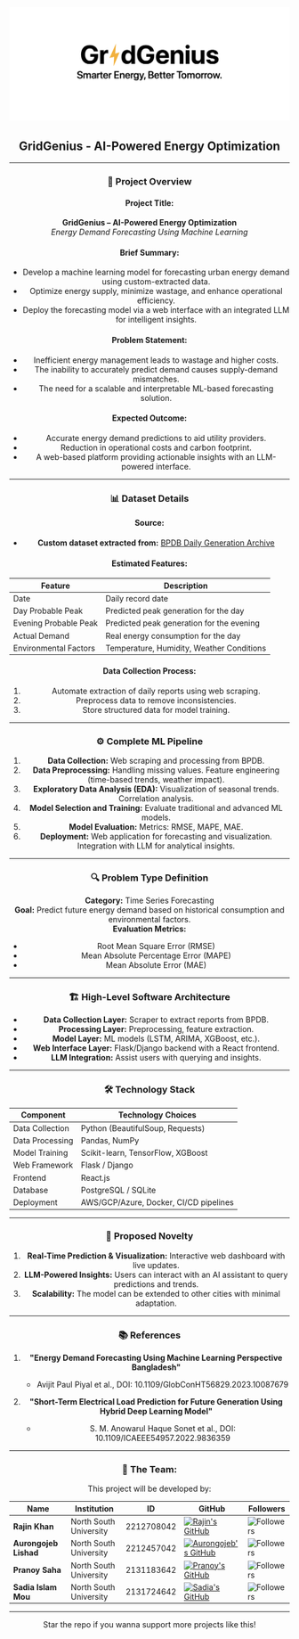 <div align="center">

![GridGenius Banner](./documentation/GridGenius%20cover.png)

## GridGenius - AI-Powered Energy Optimization
---

### 🚀 **Project Overview**

#### **Project Title:**
**GridGenius – AI-Powered Energy Optimization**  
*Energy Demand Forecasting Using Machine Learning*

#### **Brief Summary:**
- Develop a machine learning model for forecasting urban energy demand using custom-extracted data.
- Optimize energy supply, minimize wastage, and enhance operational efficiency.
- Deploy the forecasting model via a web interface with an integrated LLM for intelligent insights.

#### **Problem Statement:**
- Inefficient energy management leads to wastage and higher costs.
- The inability to accurately predict demand causes supply-demand mismatches.
- The need for a scalable and interpretable ML-based forecasting solution.

#### **Expected Outcome:**
- Accurate energy demand predictions to aid utility providers.
- Reduction in operational costs and carbon footprint.
- A web-based platform providing actionable insights with an LLM-powered interface.

---

### 📊 **Dataset Details**

#### **Source:**
- **Custom dataset extracted from:** [BPDB Daily Generation Archive](https://misc.bpdb.gov.bd/)

#### **Estimated Features:**
| Feature                   | Description                                       |
|---------------------------|---------------------------------------------------|
| Date                      | Daily record date                                 |
| Day Probable Peak         | Predicted peak generation for the day             |
| Evening Probable Peak     | Predicted peak generation for the evening         |
| Actual Demand             | Real energy consumption for the day               |
| Environmental Factors     | Temperature, Humidity, Weather Conditions         |

#### **Data Collection Process:**
1. Automate extraction of daily reports using web scraping.
2. Preprocess data to remove inconsistencies.
3. Store structured data for model training.

---

### ⚙️ **Complete ML Pipeline**

1. **Data Collection:** Web scraping and processing from BPDB.
2. **Data Preprocessing:**
   Handling missing values.
   Feature engineering (time-based trends, weather impact).
3. **Exploratory Data Analysis (EDA):**
   Visualization of seasonal trends.
   Correlation analysis.
4. **Model Selection and Training:**
   Evaluate traditional and advanced ML models.
5. **Model Evaluation:**
   Metrics: RMSE, MAPE, MAE.
6. **Deployment:**
   Web application for forecasting and visualization.
   Integration with LLM for analytical insights.

---

### 🔍 **Problem Type Definition**

**Category:** Time Series Forecasting  
**Goal:** Predict future energy demand based on historical consumption and environmental factors.  
**Evaluation Metrics:**
- Root Mean Square Error (RMSE)
- Mean Absolute Percentage Error (MAPE)
- Mean Absolute Error (MAE)

---

### 🏗️ **High-Level Software Architecture**

- **Data Collection Layer:** Scraper to extract reports from BPDB.
- **Processing Layer:** Preprocessing, feature extraction.
- **Model Layer:** ML models (LSTM, ARIMA, XGBoost, etc.).
- **Web Interface Layer:** Flask/Django backend with a React frontend.
- **LLM Integration:** Assist users with querying and insights.

---

### 🛠️ **Technology Stack**

| Component                  | Technology Choices                           |
|----------------------------|----------------------------------------------|
| Data Collection            | Python (BeautifulSoup, Requests)             |
| Data Processing            | Pandas, NumPy                                |
| Model Training             | Scikit-learn, TensorFlow, XGBoost            |
| Web Framework              | Flask / Django                               |
| Frontend                   | React.js                                     |
| Database                   | PostgreSQL / SQLite                          |
| Deployment                 | AWS/GCP/Azure, Docker, CI/CD pipelines       |

---

### 🌟 **Proposed Novelty**

1. **Real-Time Prediction & Visualization:** Interactive web dashboard with live updates.
2. **LLM-Powered Insights:** Users can interact with an AI assistant to query predictions and trends.
3. **Scalability:** The model can be extended to other cities with minimal adaptation.

---

### 📚 **References**

1. **"Energy Demand Forecasting Using Machine Learning Perspective Bangladesh"**  
   - Avijit Paul Piyal et al., DOI: 10.1109/GlobConHT56829.2023.10087679

2. **"Short-Term Electrical Load Prediction for Future Generation Using Hybrid Deep Learning Model"**  
   - S. M. Anowarul Haque Sonet et al., DOI: 10.1109/ICAEEE54957.2022.9836359

---

### **👥 The Team:**
This project will be developed by:

| Name                      | Institution             | ID | GitHub | Followers |
|---------------------------|-------------------------|--  |--------|------|
| **Rajin Khan**            | North South University | 2212708042 | [![Rajin's GitHub](https://img.shields.io/badge/-rajin--khan-181717?style=for-the-badge&logo=github&logoColor=white)](https://github.com/rajin-khan) | ![Followers](https://img.shields.io/github/followers/rajin-khan?label=Follow&style=social) |
| **Aurongojeb Lishad**    | North South University | 2212457042 | [![Aurongojeb's GitHub](https://img.shields.io/badge/-Lishad--02-181717?style=for-the-badge&logo=github&logoColor=white)](https://github.com/Lishad-02) | ![Followers](https://img.shields.io/github/followers/Kabbya04?label=Follow&style=social) |
| **Pranoy Saha**    | North South University | 2131183642 | [![Pranoy's GitHub](https://img.shields.io/badge/-Pranoy28-181717?style=for-the-badge&logo=github&logoColor=white)](https://github.com/Pranoy28) | ![Followers](https://img.shields.io/github/followers/Pranoy28?label=Follow&style=social) |
| **Sadia Islam Mou**    | North South University | 2131724642 | [![Sadia's GitHub](https://img.shields.io/badge/-Sadiaa55-181717?style=for-the-badge&logo=github&logoColor=white)](https://github.com/Sadiaa55) | ![Followers](https://img.shields.io/github/followers/Sadiaa55?label=Follow&style=social) |

---

Star the repo if you wanna support more projects like this!

</div>